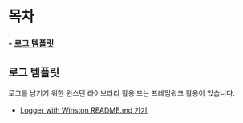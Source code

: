 
# 목차
### - [로그 템플릿](#로그-템플릿)

   
## 로그 템플릿
로그를 남기기 위한 윈스턴 라이브러리 활용 또는 프레임워크 활용이 있습니다.
- [Logger with Winston README.md 가기 ](https://github.com/taesikyoon/project-template-settings/blob/main/logger-winston/README.md)